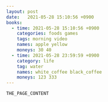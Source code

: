 ```yaml
---
layout: post
date:   2021-05-28 15:10:56 +0900
books:
  - time: 2021-05-28 15:10:56 +0900
    categories: foods games
    tags: morning video
    names: apple yellow
    moneys: 30 40
  - time: 2021-05-28 23:59:59 +0900
    category: life
    tag: water
    names: white_coffee black_coffee
    moneys: 123 333
---
```


`THE_PAGE_CONTENT`
